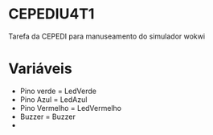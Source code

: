 # CEPEDIU4T1

Tarefa da CEPEDI para manuseamento do simulador wokwi

# Variáveis

- Pino verde = LedVerde
- Pino Azul = LedAzul
- Pino Vermelho = LedVermelho
- Buzzer = Buzzer
-
